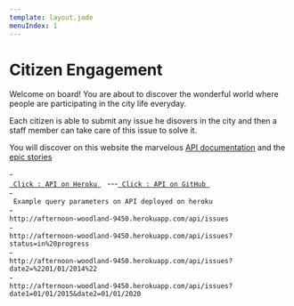 ```yaml
---
template: layout.jade
menuIndex: 1
---
```


# Citizen Engagement

<div id="hometext">
Welcome on board! You are about to discover the wonderful world where people are participating
in the city life everyday.

Each citizen is able to submit any issue he disovers in the city and then a staff member can
take care of this issue to solve it.

You will discover on this website the marvelous [API documentation](/api) and the [epic stories](/blog)

</div>
<div>-</div>
<code><a href="http://afternoon-woodland-9450.herokuapp.com/api/issues"> Click : API on Heroku </a> </code> ---<code><a href="https://github.com/florentplomb/Teaching-HEIGVD-CM_WEBS-2015-Labo-Express.git"> Click : API on GitHub </a> </code> 
<div>-</div>
<div>
<code> Example query parameters on API deployed on heroku</code>
</div>
<div>-</div>
<div>
<code>http://afternoon-woodland-9450.herokuapp.com/api/issues</code>
</div>
<div>-</div>
<div>
<code>http://afternoon-woodland-9450.herokuapp.com/api/issues?status=in%20progress</code>
</div>
<div>-</div>
<div>
<code>http://afternoon-woodland-9450.herokuapp.com/api/issues?date2=%2201/01/2014%22</code>
</div>
<div>-</div>
<div>
<code>http://afternoon-woodland-9450.herokuapp.com/api/issues?date1=01/01/2015&date2=01/01/2020  </code>
</div>